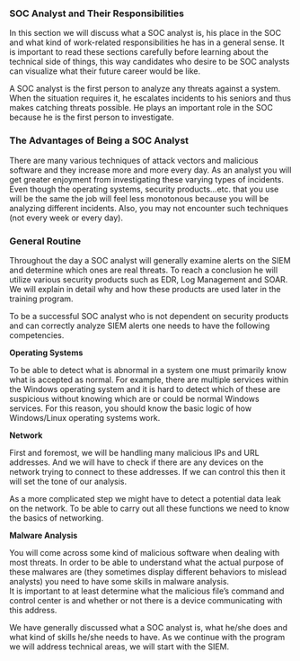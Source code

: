 ### SOC Analyst and Their Responsibilities

In this section we will discuss what a SOC analyst is, his place in the SOC and what kind of work-related responsibilities he has in a general sense. It is important to read these sections carefully before learning about the technical side of things, this way candidates who desire to be SOC analysts can visualize what their future career would be like.

A SOC analyst is the first person to analyze any threats against a system. When the situation requires it, he escalates incidents to his seniors and thus makes catching threats possible. He plays an important role in the SOC because he is the first person to investigate.


### The Advantages of Being a SOC Analyst

There are many various techniques of attack vectors and malicious software and they increase more and more every day. As an analyst you will get greater enjoyment from investigating these varying types of incidents. Even though the operating systems, security products…etc. that you use will be the same the job will feel less monotonous because you will be analyzing different incidents. Also, you may not encounter such techniques (not every week or every day).

  
### General Routine

Throughout the day a SOC analyst will generally examine alerts on the SIEM and determine which ones are real threats. To reach a conclusion he will utilize various security products such as EDR, Log Management and SOAR. We will explain in detail why and how these products are used later in the training program.

To be a successful SOC analyst who is not dependent on security products and can correctly analyze SIEM alerts one needs to have the following competencies.

  
  
**Operating Systems**

To be able to detect what is abnormal in a system one must primarily know what is accepted as normal. For example, there are multiple services within the Windows operating system and it is hard to detect which of these are suspicious without knowing which are or could be normal Windows services. For this reason, you should know the basic logic of how Windows/Linux operating systems work.

  
**Network**

First and foremost, we will be handling many malicious IPs and URL addresses. And we will have to check if there are any devices on the network trying to connect to these addresses. If we can control this then it will set the tone of our analysis.

As a more complicated step we might have to detect a potential data leak on the network. To be able to carry out all these functions we need to know the basics of networking.

  
  
**Malware Analysis**

You will come across some kind of malicious software when dealing with most threats. In order to be able to understand what the actual purpose of these malwares are (they sometimes display different behaviors to mislead analysts) you need to have some skills in malware analysis.  
It is important to at least determine what the malicious file’s command and control center is and whether or not there is a device communicating with this address.

We have generally discussed what a SOC analyst is, what he/she does and what kind of skills he/she needs to have. As we continue with the program we will address technical areas, we will start with the SIEM.